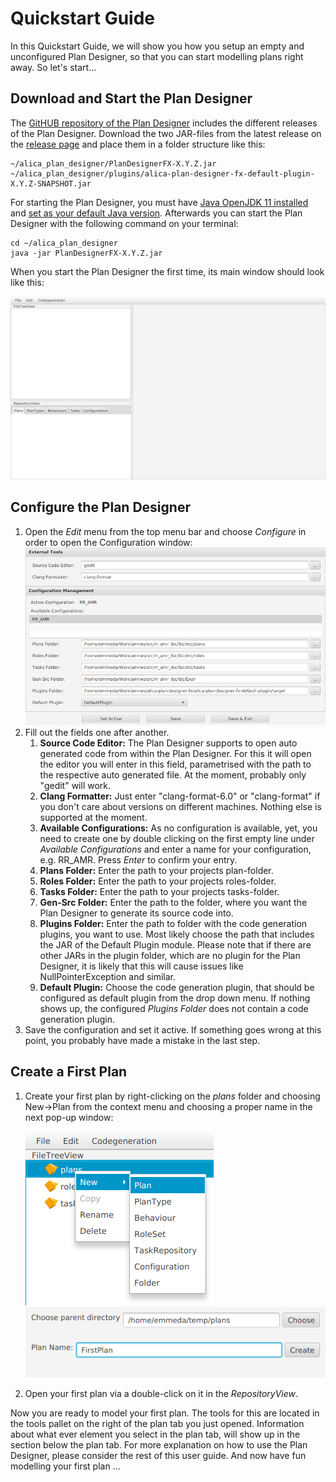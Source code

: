 # Quickstart Guide

In this Quickstart Guide, we will show you how you setup an empty and unconfigured Plan Designer, so that you can start modelling plans right away. So let's start...

## Download and Start the Plan Designer

The [GitHUB repository of the Plan Designer](https://github.com/rapyuta-robotics/alica-plan-designer-fx) includes the different releases of the Plan Designer. Download the two JAR-files from the latest release on the [release page](https://github.com/rapyuta-robotics/alica-plan-designer-fx/releases) and place them in a folder structure like this:

```
~/alica_plan_designer/PlanDesignerFX-X.Y.Z.jar
~/alica_plan_designer/plugins/alica-plan-designer-fx-default-plugin-X.Y.Z-SNAPSHOT.jar
```

For starting the Plan Designer, you must have [Java OpenJDK 11 installed](https://wiki.ubuntuusers.de/Java/Installation/OpenJDK/) and [set as your default Java version](https://computingforgeeks.com/how-to-set-default-java-version-on-ubuntu-debian/). Afterwards you can start the Plan Designer with the following command on your terminal:

```
cd ~/alica_plan_designer
java -jar PlanDesignerFX-X.Y.Z.jar
```

 When you start the Plan Designer the first time, its main window should look like this:

![Empty Plan Designer](../img/Empty-PlanDesigner.png)

## Configure the Plan Designer

1. Open the *Edit* menu from the top menu bar and choose *Configure* in order to open the Configuration window:![Configuration Window](../img/Configuration-Window.png)
2. Fill out the fields one after another.
   1. **Source Code Editor:** The Plan Designer supports to open auto generated code from within the Plan Designer. For this it will open the editor you will enter in this field, parametrised with the path to the respective auto generated file. At the moment, probably only "gedit" will work.
   2. **Clang Formatter:** Just enter "clang-format-6.0" or "clang-format" if you don't care about versions on different machines. Nothing else is supported at the moment.
   3. **Available Configurations:** As no configuration is available, yet, you need to create one by double clicking on the first empty line under *Available Configurations* and enter a name for your configuration, e.g. RR_AMR. Press *Enter* to confirm your entry.
   4. **Plans Folder:** Enter the path to your projects plan-folder.
   5. **Roles Folder:** Enter the path to your projects roles-folder.
   6. **Tasks Folder:** Enter the path to your projects tasks-folder.
   7. **Gen-Src Folder:** Enter the path to the folder, where you want the Plan Designer to generate its source code into.
   8. **Plugins Folder:** Enter the path to folder with the code generation plugins, you want to use. Most likely choose the path that includes the JAR of the Default Plugin module. Please note that if there are other JARs in the plugin folder, which are no plugin for the Plan Designer, it is likely that this will cause issues like NullPointerException and similar.
   9. **Default Plugin:** Choose the code generation plugin, that should be configured as default plugin from the drop down menu. If nothing shows up, the configured *Plugins Folder* does not contain a code generation plugin.
3. Save the configuration and set it active. If something goes wrong at this point, you probably have made a mistake in the last step.

## Create a First Plan

1. Create your first plan by right-clicking on the *plans* folder and choosing New->Plan from the context menu and choosing a proper name in the next pop-up window:

   ![Create First Plan](../img/Create-First-Plan.png)  ![Name-First-Plan](../img/Name-First-Plan.png)

2. Open your first plan via a double-click on it in the *RepositoryView*.

Now you are ready to model your first plan. The tools for this are located in the tools pallet on the right of the plan tab you just opened. Information about what ever element you select in the plan tab, will show up in the section below the plan tab. For more explanation on how to use the Plan Designer, please consider the rest of this user guide. And now have fun modelling your first plan ...

